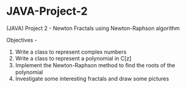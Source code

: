# JAVA-Project-2
(JAVA) Project 2 - Newton Fractals using Newton-Raphson algorithm

Objectives -

1. Write a class to represent complex numbers
2. Write a class to represent a polynomial in C[z]
3. Implement the Newton-Raphson method to ﬁnd the roots of the polynomial
4. Investigate some interesting fractals and draw some pictures
